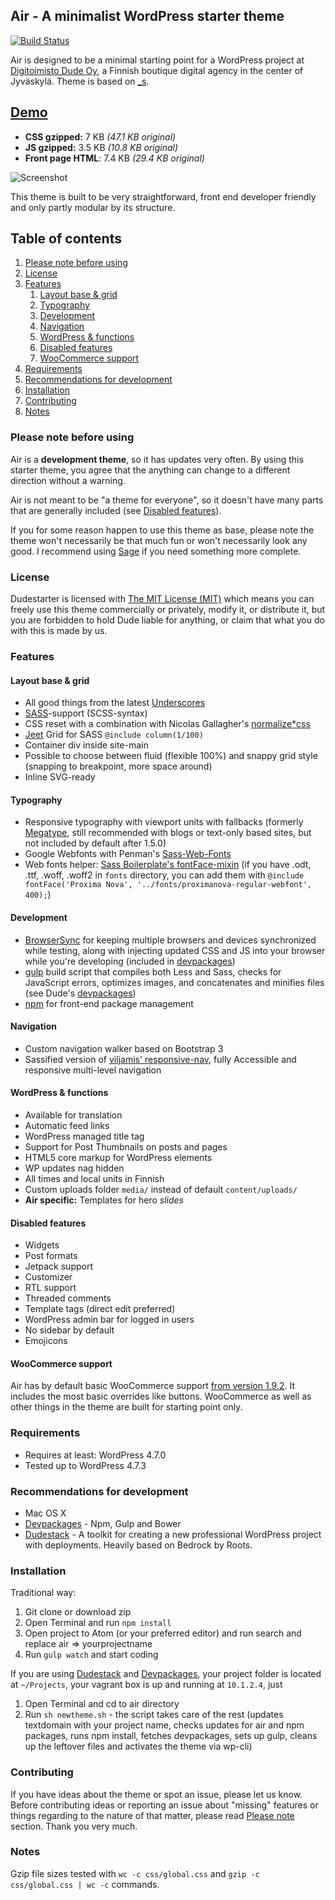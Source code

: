 ## Air - A minimalist WordPress starter theme

[![Build Status](https://img.shields.io/travis/digitoimistodude/air.svg?style=flat-square)](https://travis-ci.org/digitoimistodude/air)

Air is designed to be a minimal starting point for a WordPress project at [Digitoimisto Dude Oy](https://www.dude.fi), a Finnish boutique digital agency in the center of Jyväskylä. Theme is based on [_s]("https://github.com/automattic/_s").

## [Demo](https://dudetest.xyz/air)

- **CSS gzipped:** 7 KB *(47.1 KB original)*
- **JS gzipped:** 3.5 KB *(10.8 KB original)*
- **Front page HTML**: 7.4 KB *(29.4 KB original)*

![](https://dl.dropboxusercontent.com/u/18447700/air-2.2.2.png "Screenshot")

This theme is built to be very straightforward, front end developer friendly and only partly modular by its structure.

## Table of contents

1. [Please note before using](#please-note-before-using)
2. [License](#license)
3. [Features](#features)
    1. [Layout base & grid](#layout-base--grid)
    2. [Typography](#typography)
    3. [Development](#development)
    4. [Navigation](#navigation)
    5. [WordPress & functions](#wordpress--functions)
    6. [Disabled features](#disabled-features)
    7. [WooCommerce support](#woocommerce-support)
4. [Requirements](#requirements)    
5. [Recommendations for development](#recommendations-for-development)
6. [Installation](#installation)
7. [Contributing](#contributing)
8. [Notes](#notes)

### Please note before using

Air is a **development theme**, so it has updates very often. By using this starter theme, you agree that the anything can change to a different direction without a warning.

Air is not meant to be "a theme for everyone", so it doesn't have many parts that are generally included (see [Disabled features](#disabled-features)).

If you for some reason happen to use this theme as base, please note the theme won't necessarily be that much fun or won't necessarily look any good. I recommend using [Sage](https://roots.io/sage/) if you need something more complete.

### License

Dudestarter is licensed with [The MIT License (MIT)](http://choosealicense.com/licenses/mit/) which means you can freely use this theme commercially or privately, modify it, or distribute it, but you are forbidden to hold Dude liable for anything, or claim that what you do with this is made by us.

### Features

#### Layout base & grid

* All good things from the latest [Underscores](https://github.com/Automattic/_s)
* [SASS](http://sass-lang.com/)-support (SCSS-syntax)
* CSS reset with a combination with Nicolas Gallagher's [normalize*css](https://github.com/necolas/normalize.css/)
* [Jeet](https://github.com/mojotech/jeet) Grid for SASS `@include column(1/100)`
* Container div inside site-main
* Possible to choose between fluid (flexible 100%) and snappy grid style (snapping to breakpoint, more space around)
* Inline SVG-ready

#### Typography

* Responsive typography with viewport units with fallbacks (formerly [Megatype](https://github.com/StudioThick/megatype), still recommended with blogs or text-only based sites, but not included by default after 1.5.0)
* Google Webfonts with Penman's [Sass-Web-Fonts](https://github.com/penman/Sass-Web-Fonts)
* Web fonts helper: [Sass Boilerplate's fontFace-mixin](https://github.com/magnetikonline/sassboilerplate/blob/master/fontface.scss) (if you have .odt, .ttf, .woff, .woff2 in `fonts` directory, you can add them with `@include fontFace('Proxima Nova', '../fonts/proximanova-regular-webfont', 400);`)

#### Development

* [BrowserSync](http://www.browsersync.io/) for keeping multiple browsers and devices synchronized while testing, along with injecting updated CSS and JS into your browser while you're developing (included in [devpackages](https://github.com/digitoimistodude/devpackages))
* [gulp](http://gulpjs.com/) build script that compiles both Less and Sass, checks for JavaScript errors, optimizes images, and concatenates and minifies files (see Dude's [devpackages](https://github.com/digitoimistodude/devpackages))
* [npm](https://www.npmjs.com) for front-end package management

#### Navigation

* Custom navigation walker based on Bootstrap 3
* Sassified version of [viljamis' responsive-nav](https://github.com/viljamis/responsive-nav.js), fully Accessible and responsive multi-level navigation

#### WordPress & functions

* Available for translation
* Automatic feed links
* WordPress managed title tag
* Support for Post Thumbnails on posts and pages
* HTML5 core markup for WordPress elements
* WP updates nag hidden
* All times and local units in Finnish
* Custom uploads folder `media/` instead of default `content/uploads/`
* **Air specific:** Templates for hero *slides*

#### Disabled features

* Widgets
* Post formats
* Jetpack support
* Customizer
* RTL support
* Threaded comments
* Template tags (direct edit preferred)
* WordPress admin bar for logged in users
* No sidebar by default
* Emojicons

#### WooCommerce support

Air has by default basic WooCommerce support [from version 1.9.2](https://github.com/digitoimistodude/air/commit/55c539bb9cd2e35fdbfdf4f39a136c542b42b884). It includes the most basic overrides like buttons. WooCommerce as well as other things in the theme are built for starting point only.

### Requirements

* Requires at least: WordPress 4.7.0
* Tested up to WordPress 4.7.3

### Recommendations for development

* Mac OS X
* [Devpackages](https://github.com/digitoimistodude/devpackages) - Npm, Gulp and Bower
* [Dudestack](https://github.com/digitoimistodude/dudestack) - A toolkit for creating a new professional WordPress project with deployments. Heavily based on Bedrock by Roots.

### Installation

Traditional way:

1. Git clone or download zip
2. Open Terminal and run `npm install`
3. Open project to Atom (or your preferred editor) and run search and replace air => yourprojectname
4. Run `gulp watch` and start coding

If you are using [Dudestack](https://github.com/digitoimistodude/dudestack) and [Devpackages](https://github.com/digitoimistodude/devpackages), your project folder is located at `~/Projects`, your vagrant box is up and running at `10.1.2.4`, just

1. Open Terminal and cd to air directory
2. Run `sh newtheme.sh` - the script takes care of the rest (updates textdomain with your project name, checks updates for air and npm packages, runs npm install, fetches devpackages, sets up gulp, cleans up the leftover files and activates the theme via wp-cli)

### Contributing

If you have ideas about the theme or spot an issue, please let us know. Before contributing ideas or reporting an issue about "missing" features or things regarding to the nature of that matter, please read [Please note](#please-note-before-using) section. Thank you very much.

### Notes

Gzip file sizes tested with `wc -c css/global.css` and `gzip -c css/global.css | wc -c` commands.
